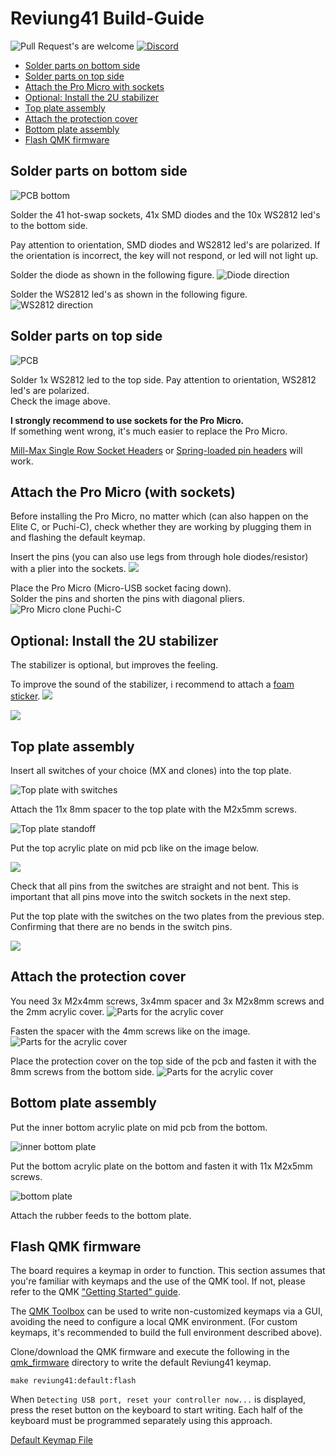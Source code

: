 # Reviung41 Build-Guide

![Pull Request's are welcome](https://img.shields.io/badge/PRs-welcome-brightgreen.svg?style=flat-square) [![Discord](https://img.shields.io/discord/548530462419582996?style=flat-square&logo=discord&logoColor=white)](https://discord.gg/frjFXZB "Redirect to Keycapsss Discord")


<!-- TOC depthfrom:2 depthto:2 -->

- [Solder parts on bottom side](#solder-parts-on-bottom-side)
- [Solder parts on top side](#solder-parts-on-top-side)
- [Attach the Pro Micro with sockets](#attach-the-pro-micro-with-sockets)
- [Optional: Install the 2U stabilizer](#optional-install-the-2u-stabilizer)
- [Top plate assembly](#top-plate-assembly)
- [Attach the protection cover](#attach-the-protection-cover)
- [Bottom plate assembly](#bottom-plate-assembly)
- [Flash QMK firmware](#flash-qmk-firmware)

<!-- /TOC -->


## Solder parts on bottom side

![PCB bottom](img/pcb-bottom-1.jpg)

Solder the 41 hot-swap sockets, 41x SMD diodes and the 10x WS2812 led's to the bottom side.

Pay attention to orientation, SMD diodes and  WS2812 led's are polarized. If the orientation is incorrect, the key will not respond, or led will not light up.

Solder the diode as shown in the following figure.
![Diode direction](img/smd-diode-direction-1.png)

Solder the WS2812 led's as shown in the following figure.
![WS2812 direction](img/ws2812-direction-1.png)

## Solder parts on top side

![PCB](img/pcb-top-1.jpg)

Solder 1x WS2812 led to the top side. Pay attention to orientation, WS2812 led's are polarized.  
Check the image above.

**I strongly recommend to use sockets for the Pro Micro.**  
If something went wrong, it's much easier to replace the Pro Micro.

[Mill-Max Single Row Socket Headers](https://keycapsss.com/keyboard-parts/parts/100/single-row-socket-headers-pins-mill-max-series-315) or [Spring-loaded pin headers](https://keycapsss.com/keyboard-parts/parts/91/spring-loaded-pin-headers-12-pin-2pcs-conthrough) will work.

## Attach the Pro Micro (with sockets)

Before installing the Pro Micro, no matter which (can also happen on the Elite C, or Puchi-C), check whether they are working by plugging them in and flashing the default keymap.

Insert the pins (you can also use legs from through hole diodes/resistor) with a plier into the sockets.
![](img/pro-micro-sockets-1.jpg)

Place the Pro Micro (Micro-USB socket facing down).  
Solder the pins and shorten the pins with diagonal pliers.
![Pro Micro clone Puchi-C](img/pro-micro-clone-puchi-c-1.jpg)

## Optional: Install the 2U stabilizer

The stabilizer is optional, but improves the feeling.

To improve the sound of the stabilizer, i recommend to attach a [foam sticker](https://keycapsss.com/keyboard-parts/parts/137/stabilizer-foam-sticker).
![](img/stabilizer-sticker-1.jpg)

![](img/stabilizer-sticker-2.jpg)


## Top plate assembly

Insert all switches of your choice (MX and clones) into the top plate.

![Top plate with switches](img/top-plate-1.jpg)

Attach the 11x 8mm spacer to the top plate with the M2x5mm screws.

![Top plate standoff](img/top-plate-2.jpg)

Put the top acrylic plate on mid pcb like on the image below.

![](img/top-plate-3.jpg)

Check that all pins from the switches are straight and not bent. This is important that all pins move into the switch sockets in the next step.

Put the top plate with the switches on the two plates from the previous step.  
Confirming that there are no bends in the switch pins.

![](img/top-plate-4.jpg)

## Attach the protection cover

You need 3x M2x4mm screws, 3x4mm spacer and 3x M2x8mm screws and the 2mm acrylic cover.
![Parts for the acrylic cover](img/protection-cover-1.jpg)

Fasten the spacer with the 4mm screws like on the image.
![Parts for the acrylic cover](img/protection-cover-2.jpg)

Place the protection cover on the top side of the pcb and fasten it with the 8mm screws from the bottom side.
![Parts for the acrylic cover](img/protection-cover-3.jpg)


## Bottom plate assembly

Put the inner bottom acrylic plate on mid pcb from the bottom.

![inner bottom plate](img/bottom-plate-1.jpg)

Put the bottom acrylic plate on the bottom and fasten it with 11x M2x5mm screws.

![bottom plate](img/bottom-plate-2.jpg)

Attach the rubber feeds to the bottom plate.


## Flash QMK firmware

The board requires a keymap in order to function. This section assumes that you're familiar with keymaps and the use of the QMK tool. If not, please refer to the QMK ["Getting Started" guide](https://docs.qmk.fm/#/getting_started_build_tools).

The [QMK Toolbox](https://github.com/qmk/qmk_toolbox/releases) can be used to write non-customized keymaps via a GUI, avoiding the need to configure a local QMK environment. (For custom keymaps, it's recommended to build the full environment described above).

Clone/download the QMK firmware and execute the following in the [qmk_firmware](https://github.com/qmk/qmk_firmware) directory to write the default Reviung41 keymap.

    make reviung41:default:flash
    
When `Detecting USB port, reset your controller now...` is displayed, press the reset button on the keyboard to start writing. Each half of the keyboard must be programmed separately using this approach.

[Default Keymap File](https://github.com/qmk/qmk_firmware/blob/master/keyboards/reviung41/keymaps/default/keymap.c)